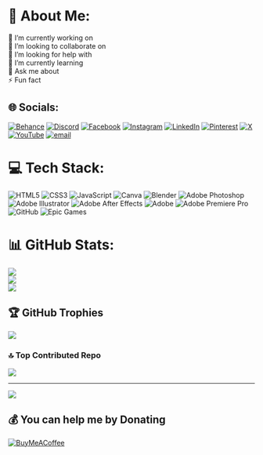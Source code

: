 # 💫 About Me:
🔭 I’m currently working on<br>
👯 I’m looking to collaborate on<br>
🤝 I’m looking for help with<br>
🌱 I’m currently learning<br>
💬 Ask me about<br>
⚡ Fun fact


## 🌐 Socials:
[![Behance](https://img.shields.io/badge/Behance-1769ff?logo=behance&logoColor=white)](https://behance.net/muhammaaarx) 
[![Discord](https://img.shields.io/badge/Discord-%237289DA.svg?logo=discord&logoColor=white)](https://discord.gg/muhirabazram) 
[![Facebook](https://img.shields.io/badge/Facebook-%231877F2.svg?logo=Facebook&logoColor=white)](https://facebook.com/muhirabazram) 
[![Instagram](https://img.shields.io/badge/Instagram-%23E4405F.svg?logo=Instagram&logoColor=white)](https://instagram.com/muhirabazram) 
[![LinkedIn](https://img.shields.io/badge/LinkedIn-%230077B5.svg?logo=linkedin&logoColor=white)](https://linkedin.com/in/muhammad-irfan-abdul-aziz-ramdani-657498261) 
[![Pinterest](https://img.shields.io/badge/Pinterest-%23E60023.svg?logo=Pinterest&logoColor=white)](https://pinterest.com/muhirabazram) 
[![X](https://img.shields.io/badge/X-black.svg?logo=X&logoColor=white)](https://x.com/muhirabazram) 
[![YouTube](https://img.shields.io/badge/YouTube-%23FF0000.svg?logo=YouTube&logoColor=white)](https://youtube.com/@UCDXQ-z7ns4712uJtdjDtuMw) 
[![email](https://img.shields.io/badge/Email-D14836?logo=gmail&logoColor=white)](mailto:muhammadirfanaar@gmail.com) 

# 💻 Tech Stack:
![HTML5](https://img.shields.io/badge/html5-%23E34F26.svg?style=for-the-badge&logo=html5&logoColor=white) 
![CSS3](https://img.shields.io/badge/css3-%231572B6.svg?style=for-the-badge&logo=css3&logoColor=white) 
![JavaScript](https://img.shields.io/badge/javascript-%23323330.svg?style=for-the-badge&logo=javascript&logoColor=%23F7DF1E) 
![Canva](https://img.shields.io/badge/Canva-%2300C4CC.svg?style=for-the-badge&logo=Canva&logoColor=white) 
![Blender](https://img.shields.io/badge/blender-%23F5792A.svg?style=for-the-badge&logo=blender&logoColor=white) 
![Adobe Photoshop](https://img.shields.io/badge/adobe%20photoshop-%2331A8FF.svg?style=for-the-badge&logo=adobe%20photoshop&logoColor=white) 
![Adobe Illustrator](https://img.shields.io/badge/adobe%20illustrator-%23FF9A00.svg?style=for-the-badge&logo=adobe%20illustrator&logoColor=white) 
![Adobe After Effects](https://img.shields.io/badge/Adobe%20After%20Effects-9999FF.svg?style=for-the-badge&logo=Adobe%20After%20Effects&logoColor=white) 
![Adobe](https://img.shields.io/badge/adobe-%23FF0000.svg?style=for-the-badge&logo=adobe&logoColor=white) 
![Adobe Premiere Pro](https://img.shields.io/badge/Adobe%20Premiere%20Pro-9999FF.svg?style=for-the-badge&logo=Adobe%20Premiere%20Pro&logoColor=white) 
![GitHub](https://img.shields.io/badge/github-%23121011.svg?style=for-the-badge&logo=github&logoColor=white) 
![Epic Games](https://img.shields.io/badge/epicgames-%23313131.svg?style=for-the-badge&logo=epicgames&logoColor=white)
# 📊 GitHub Stats:
![](https://github-readme-stats.vercel.app/api?username=Muhirabazram&theme=github_dark&hide_border=false&include_all_commits=false&count_private=false)<br/>
![](https://nirzak-streak-stats.vercel.app/?user=Muhirabazram&theme=github_dark&hide_border=false)<br/>
![](https://github-readme-stats.vercel.app/api/top-langs/?username=Muhirabazram&theme=github_dark&hide_border=false&include_all_commits=false&count_private=false&layout=compact)

## 🏆 GitHub Trophies
![](https://github-profile-trophy.vercel.app/?username=Muhirabazram&theme=radical&no-frame=false&no-bg=true&margin-w=4)

### 🔝 Top Contributed Repo
![](https://github-contributor-stats.vercel.app/api?username=Muhirabazram&limit=5&theme=dark&combine_all_yearly_contributions=true)

---
[![](https://visitcount.itsvg.in/api?id=Muhirabazram&icon=0&color=0)](https://visitcount.itsvg.in)

  ## 💰 You can help me by Donating
  [![BuyMeACoffee](https://img.shields.io/badge/Buy%20Me%20a%20Coffee-ffdd00?style=for-the-badge&logo=buy-me-a-coffee&logoColor=black)](https://buymeacoffee.com/muhirabazram) 

  
<!-- Proudly created with GPRM ( https://gprm.itsvg.in ) -->
